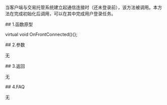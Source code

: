 <p>当客户端与交易托管系统建立起通信连接时（还未登录前），该方法被调用。本方法在完成初始化后调用，可以在其中完成用户登录任务。</p>
<span class="anchor" id="0070313d-3ecb-4468-81cc-fd43db742677"></span>
## 1.函数原型
<p>virtual void OnFrontConnected(){};</p>
<span class="anchor" id="62013460-dec9-44c4-a87b-30110f346e0d"></span>
## 2.参数
<p>无</p>
<span class="anchor" id="bbaf1c5d-35c5-4fcb-b1ab-cacf965d20ba"></span>
## 3.返回
<p>无</p>
<span class="anchor" id="bb5f9764-bfbe-4072-bae8-04b669ca834b"></span>
## 4.FAQ
<p>无</p>
